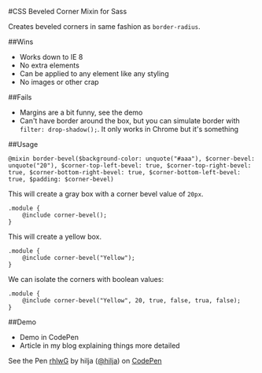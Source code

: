#CSS Beveled Corner Mixin for Sass

Creates beveled corners in same fashion as `border-radius`.

##Wins

- Works down to IE 8
- No extra elements
- Can be applied to any element like any styling
- No images or other crap

##Fails

- Margins are a bit funny, see the demo
- Can't have border around the box, but you can simulate border with `filter: drop-shadow();`. It only works in Chrome but it's something

##Usage

    @mixin border-bevel($background-color: unquote("#aaa"), $corner-bevel: unquote("20"), $corner-top-left-bevel: true, $corner-top-right-bevel: true, $corner-bottom-right-bevel: true, $corner-bottom-left-bevel: true, $padding: $corner-bevel)

This will create a gray box with a corner bevel value of `20px`.

    .module {
        @include corner-bevel();
    }

This will create a yellow box.

    .module {
        @include corner-bevel("Yellow");
    }

We can isolate the corners with boolean values:

    .module {
        @include corner-bevel("Yellow", 20, true, false, trua, false);
    }

##Demo

- Demo in CodePen
- Article in my blog explaining things more detailed

<p data-height="608" data-theme-id="0" data-slug-hash="rhlwG" data-user="hilja" data-default-tab="result" class='codepen'>See the Pen <a href='http://codepen.io/hilja/pen/rhlwG'>rhlwG</a> by hilja (<a href='http://codepen.io/hilja'>@hilja</a>) on <a href='http://codepen.io'>CodePen</a></p>
<script async src="//codepen.io/assets/embed/ei.js"></script>